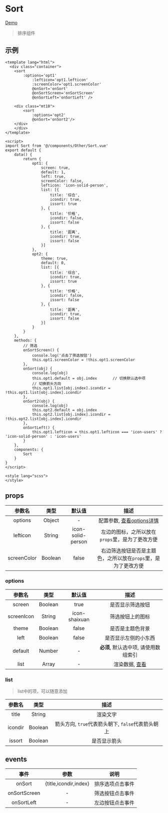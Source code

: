 # Sort
[Demo](http://watasi.gitee.io/infozx_api/dist/#/sort)
> 排序组件

## 示例
```vue{20}
<template lang="html">
  <div class="container">
  	<sort
  		:options='opt1'
			:lefticon='opt1.lefticon'
			:screenColor='opt1.screenColor'
			@onSort='onSort'
			@onSortScreen='onSortScreen'
			@onSortLeft='onSortLeft' />

  	<div class="mt10">
  		<sort
	  		:options='opt2'
	  		@onSort='onSort2'/>
  	</div>
	</div>
</template>

<script>
import Sort from '@/components/Other/Sort.vue'
export default {
	data() {
		return {
			opt1: {
				screen: true,
				default: 1,
				left: true,
				screenColor: false,
				lefticon: 'icon-solid-person',
				list: [{
					title: '综合',
					icondir: true,
					issort: true
				}, {
					title: '价格',
					icondir: false,
					issort: false
				}, {
					title: '距离',
					icondir: true,
					issort: false
				}]
			},
			opt2: {
				theme: true,
				default: 0,
				list: [{
					title: '综合',
					icondir: true,
					issort: true
				}, {
					title: '价格',
					icondir: false,
					issort: false
				}, {
					title: '距离',
					icondir: true,
					issort: false
				}]
			}
		}
	},
	methods: {
		// 筛选
		onSortScreen() {
			console.log('点击了筛选按钮')
			this.opt1.screenColor = !this.opt1.screenColor
		},
		onSort(obj) {
			console.log(obj)
			this.opt1.default = obj.index 		// 切换默认选中项
			// 切换箭头方向
			this.opt1.list[obj.index].icondir = !this.opt1.list[obj.index].icondir
		},
		onSort2(obj) {
			console.log(obj)
			this.opt2.default = obj.index
			this.opt2.list[obj.index].icondir = !this.opt2.list[obj.index].icondir
		},
		onSortLeft() {
			this.opt1.lefticon = this.opt1.lefticon === 'icon-users' ? 'icon-solid-person' : 'icon-users'
		}
	},
	components: {
		Sort
	}
}
</script>

<style lang="scss">
</style>
```

## props
|参数名|类型|默认值|描述|
|:---:|:---:|:---:|:---:|
|options|Object|-|配置参数, [查看options详情](#options)|
|lefticon|String|icon-solid-person|左边的图标，之所以放在`props`里，是为了更改方便|
|screenColor|Boolean|false|右边筛选按钮是否是主题色，之所以放在`props`里，是为了更改方便|

### options
|参数名|类型|默认值|描述|
|:---:|:---:|:---:|:---:|
|screen|Boolean|true|是否显示筛选按钮|
|screenIcon|String|icon-shaixuan|筛选按钮上的图标|
|theme|Boolean|false|是否是主题色背景|
|left|Boolean|false|是否显示左侧的小东西|
|default|Number|-|**必须**, 默认选中项, 请使用数组索引|
|list|Array|-|渲染数据, [查看](#list)|

### list
> list中的项，可以随意添加

|参数名|类型|描述|
|:---:|:---:|:---:|
|title|String|渲染文字|
|icondir|Boolean|箭头方向, `true`代表箭头朝下, `false`代表箭头朝上|
|issort|Boolean|是否显示箭头|

## events
|事件|参数|说明|
|:---:|:---:|:---:|
|onSort|{title,icondir,index}|排序选项点击事件|
|onSortScreen|-|筛选按钮点击事件|
|onSortLeft|-|左边按钮点击事件|
